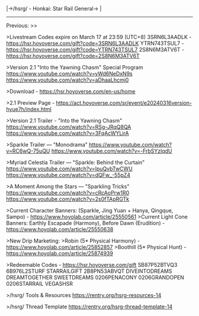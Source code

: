 |->/hsrg/ - Honkai: Star Rail General->
|
***
Previous: >>

\>Livestream Codes expire on March 17 at 23:59 (UTC+8)
3SRN6L3AADLK - https://hsr.hoyoverse.com/gift?code=3SRN6L3AADLK
YTRN743TSUL7 - https://hsr.hoyoverse.com/gift?code=YTRN743TSUL7
2S8N6M3ATV6T - https://hsr.hoyoverse.com/gift?code=2S8N6M3ATV6T

\>Version 2.1 "Into the Yawning Chasm" Special Program 
https://www.youtube.com/watch?v=yWd6NeDxN9s
https://www.youtube.com/watch?v=aDhaaLhcmj0

\>Download - https://hsr.hoyoverse.com/en-us/home

\>2.1 Preview Page - https://act.hoyoverse.com/sr/event/e20240316version-hyue7h/index.html

\>Version 2.1 Trailer - "Into the Yawning Chasm"
https://www.youtube.com/watch?v=RSg-JRqQ8QA
https://www.youtube.com/watch?v=3FqAcWYLirA

\>Sparkle Trailer — "Monodrama"
https://www.youtube.com/watch?v=RC6wQ-75uQU
https://www.youtube.com/watch?v=-FrbSYzlqdU

\>Myriad Celestia Trailer — "Sparkle: Behind the Curtain" 
https://www.youtube.com/watch?v=IpuQvbTwCWU
https://www.youtube.com/watch?v=dQFw_-55pZ4

\>A Moment Among the Stars — "Sparkling Tricks" 
https://www.youtube.com/watch?v=cRcAoPrw1R0
https://www.youtube.com/watch?v=2s0fTApRGTk

\>Current Character Banners: (Sparkle, Jing Yuan + Hanya, Qingque, Sampo) - https://www.hoyolab.com/article/25550561
\>Current Light Cone Banners: Earthly Escapade (Harmony), Before Dawn (Erudition) - https://www.hoyolab.com/article/25550638

\>New Drip Marketing:
\>Robin (5\* Physical Harmony) - https://www.hoyolab.com/article/25852857
\>Boothill (5\* Physical Hunt) - https://www.hoyolab.com/article/25874939

\>Redeemable Codes - https://hsr.hoyoverse.com/gift
SB87P52BTVQ3
6B976L2STURF
STARRAILGIFT
2B8PN53ABVQT 
DIVEINTODREAMS
DREAMTOGETHER
SWEETDREAMS
0206PENACONY
0206GRANDOPEN
0206STARRAIL
VEGASHSR

\>/hsrg/ Tools & Resources
https://rentry.org/hsrg-resources-14

\>/hsrg/ Thread Template
https://rentry.org/hsrg-thread-template-14
